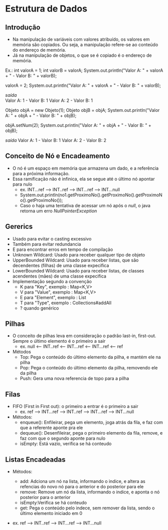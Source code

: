 # Estrutura de Dados

## Introdução 
- Na manipulação de variáveis com valores atribuído, os valores em memória são copiados. Ou seja, a manipulação refere-se ao conteúdo do endereço de memória.
- Já na manipulação de objetos, o que se é copiado é o endereço de memória.

Ex.:
int valorA = 1;
int valorB = valorA;
System.out.println("Valor A: " + valorA + " - Valor B: " + valorB);

valorA = 2;
System.out.println("Valor A: " + valorA + " - Valor B: " + valorB);

*saída*        
Valor A: 1 - Valor B: 1
Valor A: 2 - Valor B: 1

Objeto objA = new Objeto(1);
Objeto objB = objA;
System.out.println("Valor A: " + objA + " - Valor B: " + objB);
		
objA.setNum(2);
System.out.println("Valor A: " + objA + " - Valor B: " + objB);

*saída*
Valor A: 1 - Valor B: 1
Valor A: 2 - Valor B: 2

## Conceito de Nó e Encadeamento
- O nó é um espaço em memória que armazena um dado, e a referência para a próxima informação.
- Essa ramificação não é infinica, ela se segue até o último nó apontar para nulo
    - ex. INT...ref --> INT..ref --> INT...ref --> INT...null
    - System.out.println(no1.getProximoNo().getProximoNo().getProximoNo().getProximoNo());
    - Caso o haja uma tentativa de acessar um nó após o *null*, o java retorna um erro *NullPointerException*

## Gererics <T>
- Usado para evitar o casting excessivo
- Também para evitar redundancia
- E para encontrar erros em tempo de compilação
- Unknown Wildcard: Usado para receber qualquer tipo de objeto
- UpperBounded Wildcard: Usado para receber listas, que são decendentes (filhas) de uma classe expecifica 
- LowerBounded Wildcard: Usado para receber listas, de classes acendentes (mães) de uma classe expecifica
- Implementação segundo a convenção
    - K para "Key", exemplo : Map<K,V>
    - V para "Value", exemplo : Map<K,V>
    - E para "Element", exemplo : List<E>
    - T para "Type", exemplo : Collections#addAll
    - ? quando genérico

## Pilhas
- O conceito de pilhas leva em consideração o padrão last-in, first-out. Sempre o último elemento é o primeiro a sair
    - ex.  null <-- INT..ref <-- INT...ref <-- INT...ref <-- ref
- Métodos 
    - Top: Pega o conteúdo do último elemento da pilha, e mantém ele na pilha
    - Pop: Pega o conteúdo do último elemento da pilha, removendo ele da pilha
    - Push: Gera uma nova referencia de topo para a pilha

## Filas
- FIFO (First in First out): o primeiro a entrar é o primeiro a sair
    - ex. ref --> INT...ref --> INT..ref --> INT...ref --> INT...null
- Métodos:
    - enqueue(): Enfileirar, pega um elemento, joga atrás da fila, e faz com que a referente aponte pra ele
    - dequeue(): Desenfileirar, pega o primeiro elemento da fila, remove, e faz com que o segundo aponte para nulo
    - isEmpty: Está vazio, verifica se há conteudo

## Listas Encadeadas
- Métodos:
    - add: Adciona um nó na lista, informando o indice, e altera as refencias do novo nó para o anterior e do posterior para ele
    - remove: Remove um nó da lista, informando o indice, e aponta o nó posterior para o anterior  
    - isEmpty:Verifica se há conteudo
    - get: Pega o conteúdo pelo indece, sem remover da lista, sendo o último elemento iniciado em 0

- ex. ref --> INT..ref --> INT...ref --> INT...null



